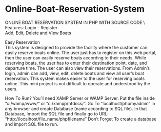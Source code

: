 # Online-Boat-Reservation-System
ONLINE BOAT RESERVATION SYSTEM IN PHP WITH SOURCE CODE  \  
Features:
Login – Register  
        Add, Edit, Delete and View Boats 

Easy Reservation  
  This system is designed to provide the facility where the customer can easily reserve boats online. The user just has to register on this web portal, then the user can easily reserve boats according to their needs. While reserving boats, the user has to enter their destination point, date, and departure time. The user can also view their reservations. From Admin’s login, admin can add, view, edit, delete boats and view all user’s boat reservation. This system makes easier to the user for reserving boats online. This mini project is not difficult to operate and understood by the users. 
    
How To Run?
  You’ll need XAMP Server or WAMP Server. Put the file inside “c:/wamp/www/” or “c:/xampp/htdocs/”.
  Go To “localhost/phpmyadmin” in any browser and create Database (name according to SQL file).
  In that Database, Import the SQL file and finally go to URL: “http://localhost/file_name/phpfilename” Don’t Forget To create a database and import SQL file to run.
